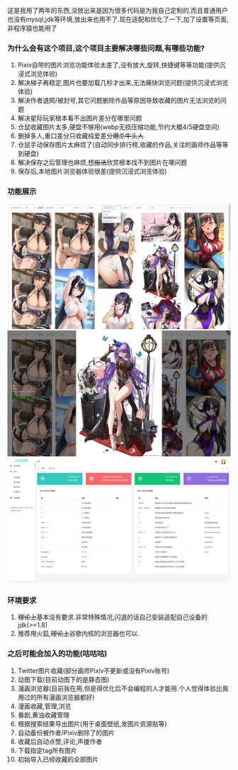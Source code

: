 这是我用了两年的东西,没放出来是因为很多代码是为我自己定制的,而且普通用户也没有mysql,jdk等环境,放出来也用不了.现在适配和优化了一下,加了设置等页面,非程序猿也能用了

### 为什么会有这个项目,这个项目主要解决哪些问题,有哪些功能?

1. Pixiv自带的图片浏览功能体验太差了,没有放大,旋转,快捷键等等功能(提供沉浸式浏览体验)
2. 解决梯子再稳定,图片也要加载几秒才出来,无法痛快浏览问题(提供沉浸式浏览体验)
3. 解决作者退网/被封号,其它问题删除作品等原因导致收藏的图片无法浏览的问题
4. 解决星际玩家根本看不出图片差分在哪里问题
5. 仓鼠收藏图片太多,硬盘不够用(webp无损压缩功能,节约大概4/5硬盘空间)
6. 删掉多人,重口差分只收藏纯爱差分~~爆杀牛头人~~
7. 仓鼠手动保存图片太麻烦了(自动同步排行榜,收藏的作品,关注的画师作品等等到硬盘)
8. 解决保存之后管理也麻烦,想~~施法~~欣赏根本找不到图片在哪问题
9. 保存后,本地图片浏览器体验很差(提供沉浸式浏览体验)


### 功能展示
![图片列表](gallery.jpg)
![图片浏览](oneImage.jpg)
![后台功能,快捷键](admin.jpg)


### 环境要求
1. ~~理论上~~基本没有要求.非常特殊情况,闪退的话自己安装适配自己设备的jdk(>=1.8)
2. 推荐用火狐,~~理论上~~谷歌内核的浏览器也可以.

### 之后可能会加入的功能(咕咕咕)

1. Twitter图片收藏(部分画师Pixiv不更新或没有Pixiv账号)
2. 动图下载(目前动图下的是静态图)
3. 漫画浏览器(目前我在用,但是得优化后不会编程的人才能用.个人觉得体验比我用过的所有漫画浏览器都好)
4. 漫画收藏,管理,浏览
5. 番剧,黄油收藏管理
6. 根据搜索结果导出图片(用于桌面壁纸,发图片资源贴等)
7. 自动备份被作者/Pixiv删除了的图片
8. 收藏后自动点赞,评论,声援作者
9. 下载指定tag所有图片
10. 初始导入已经收藏的全部图片
